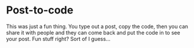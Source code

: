 # Post-to-code

This was just a fun thing. You type out a post, copy the code, then you can share it with people and they can come back
and put the code in to see your post. Fun stuff right? Sort of I guess... 